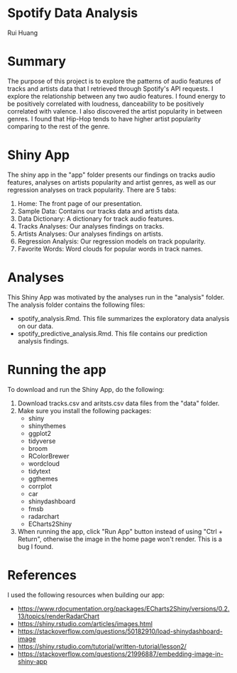 # Spotify Data Analysis

Rui Huang

# Summary

The purpose of this project is to explore the patterns of audio features of tracks 
and artists data that I retrieved through Spotify's API requests. I explore the 
relationship between any two audio features. I found energy to be positively
correlated with loudness, danceability to be positively correlated with valence. I
also discovered the artist popularity in between genres. I found that Hip-Hop tends
to have higher artist popularity comparing to the rest of the genre.

# Shiny App

The shiny app in the "app" folder presents our findings on tracks audio features, analyses on
artists popularity and artist genres, as well as our regression analyses on track popularity. 
There are 5 tabs:

1. Home: The front page of our presentation.
2. Sample Data: Contains our tracks data and artists data.
3. Data Dictionary: A dictionary for track audio features.
4. Tracks Analyses: Our analyses findings on tracks.
5. Artists Analyses: Our analyses findings on artists.
6. Regression Analysis: Our regression models on track popularity.
7. Favorite Words: Word clouds for popular words in track names.

# Analyses

This Shiny App was motivated by the analyses run in the "analysis" folder.
The analysis folder contains the following files:

- spotify_analysis.Rmd. This file summarizes the exploratory data analysis on our data.
- spotify_predictive_analysis.Rmd. This file contains our prediction analysis findings.

# Running the app
To download and run the Shiny App, do the following:

1. Download tracks.csv and aritsts.csv data files from the "data" folder.
2. Make sure you install the following packages:
	- shiny
	- shinythemes
	- ggplot2
	- tidyverse
	- broom
	- RColorBrewer
	- wordcloud
	- tidytext
	- ggthemes
	- corrplot
	- car
	- shinydashboard
	- fmsb
	- radarchart
	- ECharts2Shiny
3. When running the app, click "Run App" button instead of using "Ctrl + Return", otherwise
the image in the home page won't render. This is a bug I found.

# References

I used the following resources when building our app:

- https://www.rdocumentation.org/packages/ECharts2Shiny/versions/0.2.13/topics/renderRadarChart
- https://shiny.rstudio.com/articles/images.html
- https://stackoverflow.com/questions/50182910/load-shinydashboard-image
- https://shiny.rstudio.com/tutorial/written-tutorial/lesson2/
- https://stackoverflow.com/questions/21996887/embedding-image-in-shiny-app
